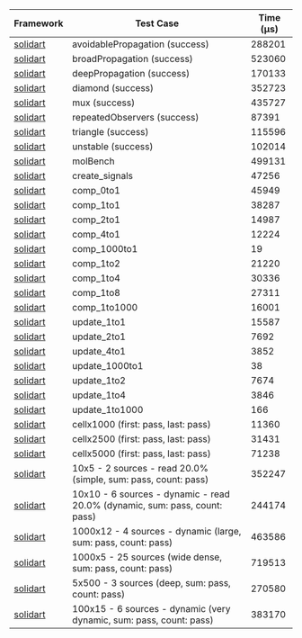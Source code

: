 | Framework | Test Case | Time (μs) |
| --- | --- | --- |
| [solidart](https://github.com/nank1ro/solidart) | avoidablePropagation (success) | 288201 |
| [solidart](https://github.com/nank1ro/solidart) | broadPropagation (success) | 523060 |
| [solidart](https://github.com/nank1ro/solidart) | deepPropagation (success) | 170133 |
| [solidart](https://github.com/nank1ro/solidart) | diamond (success) | 352723 |
| [solidart](https://github.com/nank1ro/solidart) | mux (success) | 435727 |
| [solidart](https://github.com/nank1ro/solidart) | repeatedObservers (success) | 87391 |
| [solidart](https://github.com/nank1ro/solidart) | triangle (success) | 115596 |
| [solidart](https://github.com/nank1ro/solidart) | unstable (success) | 102014 |
| [solidart](https://github.com/nank1ro/solidart) | molBench | 499131 |
| [solidart](https://github.com/nank1ro/solidart) | create_signals | 47256 |
| [solidart](https://github.com/nank1ro/solidart) | comp_0to1 | 45949 |
| [solidart](https://github.com/nank1ro/solidart) | comp_1to1 | 38287 |
| [solidart](https://github.com/nank1ro/solidart) | comp_2to1 | 14987 |
| [solidart](https://github.com/nank1ro/solidart) | comp_4to1 | 12224 |
| [solidart](https://github.com/nank1ro/solidart) | comp_1000to1 | 19 |
| [solidart](https://github.com/nank1ro/solidart) | comp_1to2 | 21220 |
| [solidart](https://github.com/nank1ro/solidart) | comp_1to4 | 30336 |
| [solidart](https://github.com/nank1ro/solidart) | comp_1to8 | 27311 |
| [solidart](https://github.com/nank1ro/solidart) | comp_1to1000 | 16001 |
| [solidart](https://github.com/nank1ro/solidart) | update_1to1 | 15587 |
| [solidart](https://github.com/nank1ro/solidart) | update_2to1 | 7692 |
| [solidart](https://github.com/nank1ro/solidart) | update_4to1 | 3852 |
| [solidart](https://github.com/nank1ro/solidart) | update_1000to1 | 38 |
| [solidart](https://github.com/nank1ro/solidart) | update_1to2 | 7674 |
| [solidart](https://github.com/nank1ro/solidart) | update_1to4 | 3846 |
| [solidart](https://github.com/nank1ro/solidart) | update_1to1000 | 166 |
| [solidart](https://github.com/nank1ro/solidart) | cellx1000 (first: pass, last: pass) | 11360 |
| [solidart](https://github.com/nank1ro/solidart) | cellx2500 (first: pass, last: pass) | 31431 |
| [solidart](https://github.com/nank1ro/solidart) | cellx5000 (first: pass, last: pass) | 71238 |
| [solidart](https://github.com/nank1ro/solidart) | 10x5 - 2 sources - read 20.0% (simple, sum: pass, count: pass) | 352247 |
| [solidart](https://github.com/nank1ro/solidart) | 10x10 - 6 sources - dynamic - read 20.0% (dynamic, sum: pass, count: pass) | 244174 |
| [solidart](https://github.com/nank1ro/solidart) | 1000x12 - 4 sources - dynamic (large, sum: pass, count: pass) | 463586 |
| [solidart](https://github.com/nank1ro/solidart) | 1000x5 - 25 sources (wide dense, sum: pass, count: pass) | 719513 |
| [solidart](https://github.com/nank1ro/solidart) | 5x500 - 3 sources (deep, sum: pass, count: pass) | 270580 |
| [solidart](https://github.com/nank1ro/solidart) | 100x15 - 6 sources - dynamic (very dynamic, sum: pass, count: pass) | 383170 |
